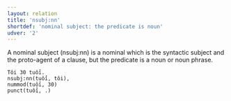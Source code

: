 ```yaml
---
layout: relation
title: 'nsubj:nn'
shortdef: 'nominal subject: the predicate is noun'
udver: '2'
---
```


A nominal subject (nsubj:nn) is a nominal which is the syntactic subject and the proto-agent of a clause, but the predicate is a noun or noun phrase. 

~~~ sdparse
Tôi 30 tuổi. 
nsubj:nn(tuổi, tôi), 
nummod(tuổi, 30)
punct(tuổi, .)
~~~

<!-- Interlanguage links updated Út 9. května 2023, 20:04:23 CEST -->
